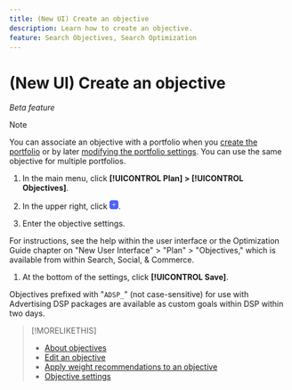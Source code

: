 ```yaml
---
title: (New UI) Create an objective
description: Learn how to create an objective.
feature: Search Objectives, Search Optimization
---
```

# (New UI) Create an objective

*Beta feature*

>[!NOTE]
>
>You can associate an objective with a portfolio when you [create the portfolio](/help/search-social-commerce/new-ui/manage/portfolios/portfolio-create.md) or by later [modifying the portfolio settings](/help/search-social-commerce/new-ui/manage/portfolios/portfolio-edit.md). You can use the same objective for multiple portfolios.

1. In the main menu, click **[!UICONTROL Plan] > [!UICONTROL Objectives]**.

1. In the upper right, click ![Add](/help/search-social-commerce/assets/add-new.png "Add").

1. Enter the objective settings.

  For instructions, see the help within the user interface or the Optimization Guide chapter on "New User Interface" > "Plan" > "Objectives," which is available from within Search, Social, & Commerce.

1. At the bottom of the settings, click **[!UICONTROL Save]**.

Objectives prefixed with "`ADSP_`" (not case-sensitive) for use with Advertising DSP packages are available as custom goals within DSP within two days.

>[!MORELIKETHIS]
>
>* [About objectives](objective-about.md)
>* [Edit an objective](objective-edit.md)
>* [Apply weight recommendations to an objective](objective-apply-weight-recommendations.md)
>* [Objective settings](objective-settings.md)

